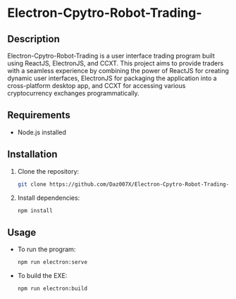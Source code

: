 # Electron-Cpytro-Robot-Trading-

## Description
Electron-Cpytro-Robot-Trading is a user interface trading program built using ReactJS, ElectronJS, and CCXT. This project aims to provide traders with a seamless experience by combining the power of ReactJS for creating dynamic user interfaces, ElectronJS for packaging the application into a cross-platform desktop app, and CCXT for accessing various cryptocurrency exchanges programmatically.

## Requirements
- Node.js installed

## Installation
1. Clone the repository:
    ```bash
    git clone https://github.com/Daz007X/Electron-Cpytro-Robot-Trading-.git
    ```
2. Install dependencies:
    ```bash
    npm install
    ```

## Usage
- To run the program:
    ```bash
    npm run electron:serve
    ```
- To build the EXE:
    ```bash
    npm run electron:build
    ```

